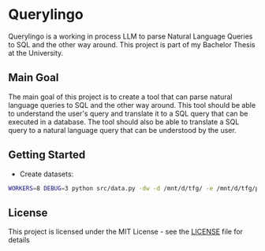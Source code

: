 # Querylingo

Querylingo is a working in process LLM to parse Natural Language Queries to SQL and the other way around. This project is part of my Bachelor Thesis at the University.

## Main Goal

The main goal of this project is to create a tool that can parse natural language queries to SQL and the other way around. This tool should be able to understand the user's query and translate it to a SQL query that can be executed in a database. The tool should also be able to translate a SQL query to a natural language query that can be understood by the user.

## Getting Started

-   Create datasets:

```bash
WORKERS=8 DEBUG=3 python src/data.py -dw -d /mnt/d/tfg/ -e /mnt/d/tfg/processed/hf/ /mnt/d/tfg/processed/ -p -s jsonl -cd /mnt/d/tfg/processed/datasets.sqlite /mnt/d/tfg/processed/datasets/
```

## License

This project is licensed under the MIT License - see the [LICENSE](LICENSE) file for details
